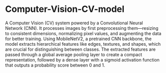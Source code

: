 # Computer-Vision-CV-model

A Computer Vision (CV) system powered by a Convolutional Neural Network (CNN). It processes images by first preprocessing them—resizing to consistent dimensions, normalizing pixel values, and augmenting the data for better training. Using MobileNetV2, a pretrained CNN backbone, the model extracts hierarchical features like edges, textures, and shapes, which are crucial for distinguishing between classes. The extracted features are passed through a global average pooling layer to create a compact representation, followed by a dense layer with a sigmoid activation function that outputs a probability score between 0 and 1.
